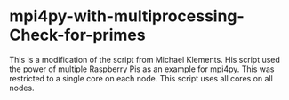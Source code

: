 # mpi4py-with-multiprocessing-Check-for-primes
This is a modification of the script from Michael Klements. His script used the power of multiple Raspberry Pis as an example for mpi4py. This was restricted to a single core on each node. This script uses all cores on all nodes.
